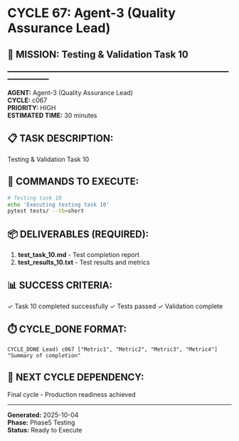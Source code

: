 # CYCLE 67: Agent-3 (Quality Assurance Lead)

## 🎯 MISSION: Testing & Validation Task 10
━━━━━━━━━━━━━━━━━━━━━━━━━━━━━━━━━━━━━━━━━━━━━━━━━━━━━━━━━━━━━━━━━━━━━━

**AGENT:** Agent-3 (Quality Assurance Lead)  
**CYCLE:** c067  
**PRIORITY:** HIGH  
**ESTIMATED TIME:** 30 minutes  


## 📋 TASK DESCRIPTION:
Testing & Validation Task 10

## 🔧 COMMANDS TO EXECUTE:
```bash
# Testing task 10
echo 'Executing testing task 10'
pytest tests/ --tb=short
```

## 📦 DELIVERABLES (REQUIRED):
1. **test_task_10.md** - Test completion report
2. **test_results_10.txt** - Test results and metrics

## 📊 SUCCESS CRITERIA:
✓ Task 10 completed successfully
✓ Tests passed
✓ Validation complete

## ⏱️ CYCLE_DONE FORMAT:
```
CYCLE_DONE Lead) c067 ["Metric1", "Metric2", "Metric3", "Metric4"] "Summary of completion"
```

## 📝 NEXT CYCLE DEPENDENCY:
Final cycle - Production readiness achieved

---

**Generated:** 2025-10-04  
**Phase:** Phase5 Testing  
**Status:** Ready to Execute
